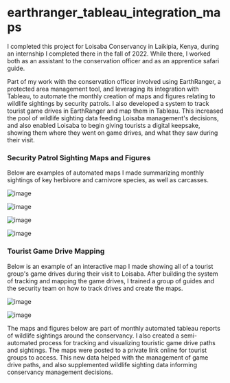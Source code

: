 # earthranger_tableau_integration_maps

I completed this project for Loisaba Conservancy in Laikipia, Kenya, during an internship I completed there in the fall of 2022. While there, I worked both as an assistant to the conservation officer and as an apprentice safari guide.

Part of my work with the conservation officer involved using EarthRanger, a protected area management tool, and leveraging its integration with Tableau, to automate the monthly creation of maps and figures relating to wildlife sightings by security patrols. I also developed a system to track tourist game drives in EarthRanger and map them in Tableau. This increased the pool of wildlife sighting data feeding Loisaba management's decisions, and also enabled Loisaba to begin giving tourists a digital keepsake, showing them where they went on game drives, and what they saw during their visit.


### Security Patrol Sighting Maps and Figures

Below are examples of automated maps I made summarizing monthly sightings of key herbivore and carnivore species, as well as carcasses.

![image](https://github.com/TeodoroTopa/earthranger_tableau_integration_maps/assets/27015256/84d73821-2954-477d-a329-a5e97807c300)


![image](https://github.com/TeodoroTopa/earthranger_tableau_integration_maps/assets/27015256/0db1ba5b-2e88-4898-ac5c-7bffd185e10d)


![image](https://github.com/TeodoroTopa/earthranger_tableau_integration_maps/assets/27015256/4d8f4952-9b87-48a8-a5b5-e4153a0ff59f)


![image](https://github.com/TeodoroTopa/earthranger_tableau_integration_maps/assets/27015256/2d40eeb7-4081-4700-a95d-d8ee8c62625c)


### Tourist Game Drive Mapping

Below is an example of an interactive map I made showing all of a tourist group's game drives during their visit to Loisaba. After building the system of tracking and mapping the game drives, I trained a group of guides and the security team on how to track drives and create the maps.

![image](https://github.com/TeodoroTopa/earthranger_tableau_integration_maps/assets/27015256/24455644-797a-49f9-9843-13cebf30e190)


![image](https://github.com/TeodoroTopa/earthranger_tableau_integration_maps/assets/27015256/b41ce366-02fe-452c-9f97-ce785170aad4)



The maps and figures below are part of monthly automated tableau reports of wildlife sightings around the conservancy.
I also created a semi-automated process for tracking and visualizing touristic game drive paths and sightings. The maps were posted to a private link online for tourist groups to access.
This new data helped with the management of game drive paths, and also supplemented wildlife sighting data informing conservancy management decisions.
